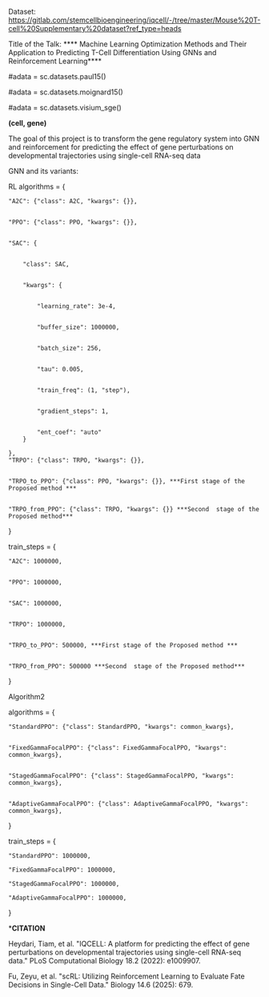 Dataset: https://gitlab.com/stemcellbioengineering/iqcell/-/tree/master/Mouse%20T-cell%20Supplementary%20dataset?ref_type=heads



Title of the Talk: **** Machine Learning Optimization Methods and Their Application to Predicting T-Cell Differentiation Using GNNs and Reinforcement Learning****

#adata = sc.datasets.paul15()


#adata = sc.datasets.moignard15()


#adata = sc.datasets.visium_sge()

****(cell, gene)****


The goal of this project is to transform the gene regulatory system into GNN and reinforcement  for predicting the effect of gene perturbations on developmental trajectories using single-cell RNA-seq data

GNN and its variants:



RL algorithms = {


    "A2C": {"class": A2C, "kwargs": {}},

    
    "PPO": {"class": PPO, "kwargs": {}},

    
    "SAC": {

    
        "class": SAC,

        
        "kwargs": {

        
            "learning_rate": 3e-4,

            
            "buffer_size": 1000000,

            
            "batch_size": 256,

            
            "tau": 0.005,

            
            "train_freq": (1, "step"),

            
            "gradient_steps": 1,

            
            "ent_coef": "auto"
        }
        
    },
    "TRPO": {"class": TRPO, "kwargs": {}},

    
    "TRPO_to_PPO": {"class": PPO, "kwargs": {}}, ***First stage of the Proposed method ***

    
    "TRPO_from_PPO": {"class": TRPO, "kwargs": {}} ***Second  stage of the Proposed method***


    
}


train_steps = {


    "A2C": 1000000,

    
    "PPO": 1000000,

    
    "SAC": 1000000,

    
    "TRPO": 1000000,

    
    "TRPO_to_PPO": 500000, ***First stage of the Proposed method ***

    
    "TRPO_from_PPO": 500000 ***Second  stage of the Proposed method***

    
}



Algorithm2 

algorithms = {


    "StandardPPO": {"class": StandardPPO, "kwargs": common_kwargs},

    
    "FixedGammaFocalPPO": {"class": FixedGammaFocalPPO, "kwargs": common_kwargs},

    
    "StagedGammaFocalPPO": {"class": StagedGammaFocalPPO, "kwargs": common_kwargs},

    
    "AdaptiveGammaFocalPPO": {"class": AdaptiveGammaFocalPPO, "kwargs": common_kwargs},
}


train_steps = {

    "StandardPPO": 1000000,
    
    "FixedGammaFocalPPO": 1000000,
    
    "StagedGammaFocalPPO": 1000000,
    
    "AdaptiveGammaFocalPPO": 1000000,
    
}



***CITATION**


Heydari, Tiam, et al. "IQCELL: A platform for predicting the effect of gene perturbations on developmental trajectories using single-cell RNA-seq data." PLoS Computational Biology 18.2 (2022): e1009907.


Fu, Zeyu, et al. "scRL: Utilizing Reinforcement Learning to Evaluate Fate Decisions in Single-Cell Data." Biology 14.6 (2025): 679.
